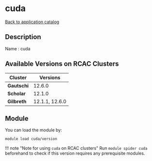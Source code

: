 # cuda

[Back to application catalog](../app_catalog.md)

## Description
Name   : cuda

## Available Versions on RCAC Clusters
|Cluster|Versions|
|---|---|
|**Gautschi**|12.6.0|
|**Scholar**|12.1.0|
|**Gilbreth**|12.1.1, 12.6.0|

## Module
You can load the module by:

```bash
module load cuda/version
```

!!! note "Note for using `cuda` on RCAC clusters"
    Run `module spider cuda` beforehand to check if this version requires any prerequisite modules.
